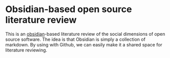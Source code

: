 # Obsidian-based open source literature review

This is an [obsidian](https://obsidian.md/)-based literature review of the social dimensions of open source software. The idea is that Obsidian is simply a collection of markdown. By using with Github, we can easily make it a shared space for literature reviewing.

